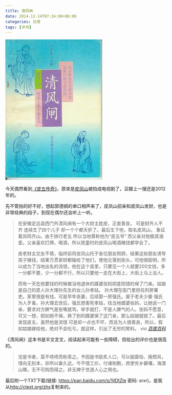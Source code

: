 ```yaml
---
title: 清风闸
date: 2014-12-14T07:24:00+08:00
categories: 日常
tags: [评书]
---
```


![](/uploads/2014/12/qing-feng-zha.jpg)

今天偶然看到[《皮五传奇》](http://movie.douban.com/subject/10540035/)，原来是[皮凤山](http://baike.baidu.com/view/1173627.htm)被拍成电视剧了，豆瓣上一搜还是2012年的。<!--more-->

先不管拍的好不好，想起郭德纲的单口相声来了，皮凤山招亲和皮凤山发财，也是非常经典的段子，到现在偶尔还会听上一听。

> 在安徽定远县西门外清风闸有一个大财主姓皮，正直善良， 可是财齐人不齐 连续生了四个儿子 却一个个都夭折了。最后生下他，取名皮凤山， 象征着凤鸣齐山。由于排行老五 所以当地尊称他为“皮五爷” 而父亲对他极其溺爱。父亲喜欢打牌，喝酒，所以孩童时的皮凤山喝酒赌钱都学会了。
> 
> 皮老财主交友不慎，临终前将皮凤山托于各位朋友照顾，结果这些朋友诱导孩子赌钱，结果万贯家财都输给了他们，使他沦落到街头，可他很聪明，所以成为了当地出名的流氓，他在这个县里，只要见一个人就要200文钱，多一分都不要，少一分都不行，所以只要他一走在大街上，大街上马上没人。
> 
> 而有一天在他要钱的时候被当地退休的媒婆张妈阴差阳错的保了门亲。姑娘是自己的恩人孙大理孙先生的女儿孙孝姑。 孙大理在衙门里担任刑房署吏。家里很是有钱，可是早年丧妻，后续娶一房强氏。属于老夫少妻 强氏为人歹毒，孙大理去世后，强氏想害死孝姑，找当地媒婆张妈，让她说一门亲，要求对方脾气是张嘴就骂，举手就打，不是人脾气的人。张妈不愿意，可又一想，假如她不保，换了别的媒婆保了这门亲，那么姑娘就毁了。最后发现皮五，虽然他是流氓 可是却一点也不坏，而且为人很善良，所以，假如姑娘嫁给他，绝对不会吃亏。就这样，引出了无穷的笑料。 *via [百度百科](http://baike.baidu.com/view/1173627.htm)*

《清风闸》这本书是半文言文，阅读起来可能有一些障碍，但给出的评价也是很高的。

> 览是书者，莫不啧啧而称羡之。予因是书脍炙人口，可以振靡俗、挽颓风，惜向无刻本，非所以垂久远，今不惜工价，付诸剞劂，庶使穷乡僻壤，海澨山陬，无不可购而得之。非无裨于世道人心之用也。

最后附一个TXT下载(链接: https://pan.baidu.com/s/1jIDtZIe 密码: srxr)，是我从<http://ctext.org/zhs>复制来的。
